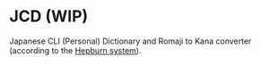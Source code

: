 # JCD (WIP)

Japanese CLI (Personal) Dictionary and Romaji to Kana converter
(according to the [Hepburn system](https://en.wikipedia.org/wiki/Hepburn_romanization)).
